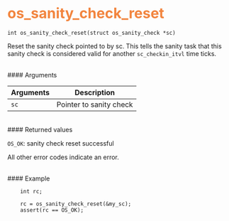 ## <font color="F2853F" style="font-size:24pt"> os_sanity_check_reset</font>

```no-highlight
int os_sanity_check_reset(struct os_sanity_check *sc)
```
Reset the sanity check pointed to by sc.  This tells the sanity task that 
this sanity check is considered valid for another `sc_checkin_itvl` time 
ticks.
 
<br>
#### Arguments

| Arguments | Description | 
|-----------|-------------| 
| `sc` | Pointer to sanity check | 

<br>
#### Returned values

`OS_OK`: sanity check reset successful

All other error codes indicate an error.

<br>
#### Example

```no-highlight
    int rc;

    rc = os_sanity_check_reset(&my_sc); 
    assert(rc == OS_OK);

```

